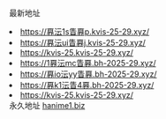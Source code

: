 最新地址
<li><a href="https://奡沄1s眚奡p.kvis-25-29.xyz/" target="_blank">https://奡沄1s眚奡p.kvis-25-29.xyz/</a></li>
<li><a href="https://奡沄ui眚奡j.kvis-25-29.xyz/" target="_blank">https://奡沄ui眚奡j.kvis-25-29.xyz/</a></li>
<li><a href="https://kvis-25.kvis-25-29.xyz/" target="_blank">https://kvis-25.kvis-25-29.xyz/</a></li>
<li><a href="https://1奡沄mc眚奡.bh-2025-29.xyz/" target="_blank">https://1奡沄mc眚奡.bh-2025-29.xyz/</a></li>
<li><a href="https://奡io沄yy眚奡.bh-2025-29.xyz/" target="_blank">https://奡io沄yy眚奡.bh-2025-29.xyz/</a> </li>
<li><a href="https://奡k1沄眚4奡.bh-2025-29.xyz/" target="_blank">https://奡k1沄眚4奡.bh-2025-29.xyz/</a></li>
<li><a href="https://kvis-25.kvis-25-29.xyz/" target="_blank">https://kvis-25.kvis-25-29.xyz/</a></li>
永久地址
<a href="https://hanime1.biz/">hanime1.biz</a>
